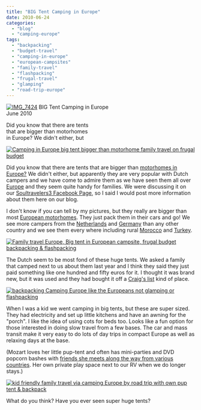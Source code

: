```yaml
---
title: "BIG Tent Camping in Europe"
date: 2010-06-24
categories: 
  - "blog"
  - "camping-europe"
tags: 
  - "backpacking"
  - "budget-travel"
  - "camping-in-europe"
  - "european-campsites"
  - "family-travel"
  - "flashpacking"
  - "frugal-travel"
  - "glamping"
  - "road-trip-europe"
---
```


 [![IMG_7424](https://pub-ac94b3f306b24c0dba4238943c97f2e1.r2.dev/6a00e5502a950788330133f17f62c2970b.jpg)](https://pub-ac94b3f306b24c0dba4238943c97f2e1.r2.dev/6a00e5502a950788330133f17f62c2970b.jpg) BIG Tent Camping in Europe  
June 2010

Did you know that there are tents  
that are bigger than motorhomes  
in Europe? We didn't either, but 

<!--more-->

[![Camping in Europe big tent bigger than motorhome family travel on frugal budget](https://pub-ac94b3f306b24c0dba4238943c97f2e1.r2.dev/6a00e5502a95078833013484a733c5970c.jpg "Camping in Europe big tent bigger than motorhome family travel on frugal budget")](https://pub-ac94b3f306b24c0dba4238943c97f2e1.r2.dev/6a00e5502a95078833013484a733c5970c.jpg)  

Did you know that there are tents that are bigger than [motorhomes in Europe?](http://soultravelers3new.local/2010/05/camping-europe-in-a-motorhome-rv-5-best-sites-roadtrip-europe-family-travel-budget-best-price.html) We didn't either, but apparently they are very popular with Dutch campers and we have come to admire them as we have seen them all over [Europe](http://en.wikipedia.org/wiki/Europe) and they seem quite handy for families. We were discussing it on our [Soultravelers3 Facebook Page](http://www.facebook.com/pages/Soultravelers3com-Around-the-World-Family-Travel-Education-Adventure/185105005187?ref=search), so I said I would post more information about them here on our blog.  
  
I don't know if you can tell by my pictures, but they really are bigger than most [European motorhomes](http://soultravelers3new.local/2010/05/camping-europe-in-a-motorhome-rv-5-best-sites-roadtrip-europe-family-travel-budget-best-price.html). They just pack them in their cars and go! We see more campers from the [Netherlands](http://soultravelers3new.local/2006/09/windmills-insid.html) and [Germany](http://soultravelers3new.local/2009/05/family-travel-photo-germany-romantic-road.html) than any other country and we see them every where including rural [Morocco](http://soultravelers3new.local/2007/04/morocco-reflect.html#more) and [Turkey](http://soultravelers3new.local/2007/07/turkey-tree-hou.html). 

[![Family travel Europe, Big tent in European campsite, frugal budget backpacking & flashpacking](https://pub-ac94b3f306b24c0dba4238943c97f2e1.r2.dev/6a00e5502a95078833013484a7351c970c.jpg "Family travel Europe, Big tent in European campsite, frugal budget backpacking & flashpacking")](https://pub-ac94b3f306b24c0dba4238943c97f2e1.r2.dev/6a00e5502a95078833013484a7351c970c.jpg)  
  
  
The Dutch seem to be most fond of these huge tents. We asked a family that camped next to us about them last year and I think they said they just paid something like one hundred and fifty euros for it. I thought it was brand new, but it was used and they had bought it off a [Craig's list](http://en.wikipedia.org/wiki/Craigslist) kind of place. 

[![backpacking Camping Europe like the Europeans not glamping or flashpacking](https://pub-ac94b3f306b24c0dba4238943c97f2e1.r2.dev/6a00e5502a950788330133f17f6563970b.jpg "backpacking Camping Europe like the Europeans not glamping or flashpacking")](https://pub-ac94b3f306b24c0dba4238943c97f2e1.r2.dev/6a00e5502a950788330133f17f6563970b.jpg)  
  
  
When I was a kid we went camping in big tents, but these are super sized. They had electricity and set up little kitchens and have an awning for the "porch". I like the idea of using cots for beds too. Looks like a fun option for those interested in doing slow travel from a few bases. The car and mass transit make it very easy to do lots of day trips in compact Europe as well as relaxing days at the base.

(Mozart loves her little pup-tent and often has mini-parties and DVD popcorn bashes with [friends she meets along the way from various countries](http://soultravelers3new.local/2009/06/questions-answers-about-soultravelers3-family-travel.html). Her own private play space next to our RV when we do longer stays.)

[![kid friendly family travel via camping Europe by road trip with own pup tent & backpack](https://pub-ac94b3f306b24c0dba4238943c97f2e1.r2.dev/6a00e5502a950788330133f17f6881970b.jpg "kid friendly family travel via camping Europe by road trip with own pup tent & backpack")](https://pub-ac94b3f306b24c0dba4238943c97f2e1.r2.dev/6a00e5502a950788330133f17f6881970b.jpg)  

  
What do you think? Have you ever seen super huge tents?

